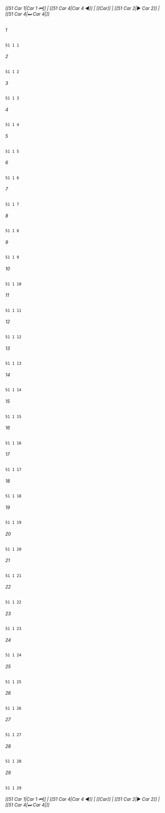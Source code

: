 
###### [[51 Car 1|Car 1 ⏮]] | [[51 Car 4|Car 4 ◀]] | [[Car]] | [[51 Car 2|▶ Car 2]] | [[51 Car 4|⏭ Car 4|]]

###### 1
``` verse
51 1 1 
```
###### 2
``` verse
51 1 2 
```
###### 3
``` verse
51 1 3 
```
###### 4
``` verse
51 1 4 
```
###### 5
``` verse
51 1 5 
```
###### 6
``` verse
51 1 6 
```
###### 7
``` verse
51 1 7 
```
###### 8
``` verse
51 1 8 
```
###### 9
``` verse
51 1 9 
```
###### 10
``` verse
51 1 10 
```
###### 11
``` verse
51 1 11 
```
###### 12
``` verse
51 1 12 
```
###### 13
``` verse
51 1 13 
```
###### 14
``` verse
51 1 14 
```
###### 15
``` verse
51 1 15 
```
###### 16
``` verse
51 1 16 
```
###### 17
``` verse
51 1 17 
```
###### 18
``` verse
51 1 18 
```
###### 19
``` verse
51 1 19 
```
###### 20
``` verse
51 1 20 
```
###### 21
``` verse
51 1 21 
```
###### 22
``` verse
51 1 22 
```
###### 23
``` verse
51 1 23 
```
###### 24
``` verse
51 1 24 
```
###### 25
``` verse
51 1 25 
```
###### 26
``` verse
51 1 26 
```
###### 27
``` verse
51 1 27 
```
###### 28
``` verse
51 1 28 
```
###### 29
``` verse
51 1 29 
```

###### [[51 Car 1|Car 1 ⏮]] | [[51 Car 4|Car 4 ◀]] | [[Car]] | [[51 Car 2|▶ Car 2]] | [[51 Car 4|⏭ Car 4|]]

